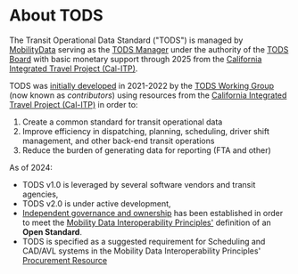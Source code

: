 # About TODS

The Transit Operational Data Standard ("TODS") is managed by [MobilityData](https://mobilitydata.org) serving as the [TODS Manager](../governance/governance.md#TODS-manager) under the authority of the [TODS Board](../governance/governance.md#TODS-board-of-directors) with basic monetary support through 2025 from the [California Integrated Travel Project (Cal-ITP)](https://cal-itp.org).

TODS was [initially developed](spec-development.md) in 2021-2022 by the [TODS Working Group](contributors.md) (now known as *contributors*) using resources from the [California Integrated Travel Project (Cal-ITP)](https://cal-itp.org) in order to:

1. Create a common standard for transit operational data
2. Improve efficiency in dispatching, planning, scheduling, driver shift management, and other back-end transit operations
3. Reduce the burden of generating data for reporting (FTA and other)

As of 2024:

* TODS v1.0 is leveraged by several software vendors and transit agencies,
* TODS v2.0 is under active development,
* [Independent governance and ownership](../governance/governance.md) has been established in order to meet the [Mobility Data Interoperability Principles'](https://interoperablemobility.org) definition of an **Open Standard**.
* TODS is specified as a suggested requirement for Scheduling and CAD/AVL systems in the Mobility Data Interoperability Principles' [Procurement Resource](https://interoperablemobility.org/procurement)
